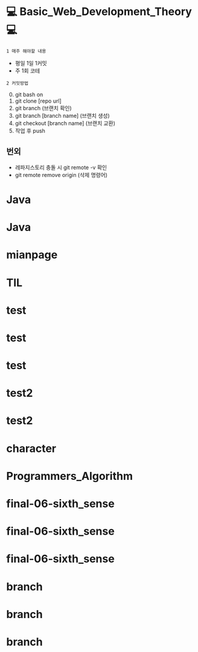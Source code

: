 # :computer: Basic_Web_Development_Theory :computer:

`1 매주 해야할 내용`

- 평일 1일 1커밋
-  주 1회 코테

`2 커밋방법`

0. git bash on
1. git clone [repo url]
2. git branch (브랜치 확인)
3. git branch [branch name] (브랜치 생성)
4. git checkout [branch name] (브랜치 교환)
5. 작업 후 push

## 번외
- 레파지스토리 충돌 시 git remote -v 확인
- git remote remove origin (삭제 명령어)

# Java
# Java
# mianpage
# TIL
# test
# test
# test
# test2
# test2
# character
# Programmers_Algorithm
# final-06-sixth_sense
# final-06-sixth_sense
# final-06-sixth_sense
# branch
# branch
# branch
